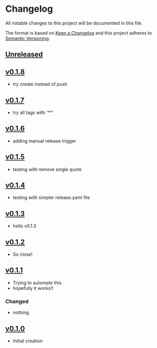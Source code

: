 # Changelog
All notable changes to this project will be documented in this file.

The format is based on [Keep a Changelog](http://keepachangelog.com/en/1.0.0/)
and this project adheres to [Semantic Versioning](http://semver.org/spec/v2.0.0.html).

## [Unreleased]

## [v0.1.8]
- try create instead of push

## [v0.1.7]
- try all tags with '**'

## [v0.1.6]
- adding manual release trigger

## [v0.1.5]
- testing with remove single quote

## [v0.1.4]
- testing with simpler release.yaml file

## [v0.1.3]
- hello v0.1.3

## [v0.1.2]
- So close!

## [v0.1.1]
- Trying to automate this
- hopefully it works!!

### Changed
- nothing

## [v0.1.0]
- Initial creation

[Unreleased]: https://github.com/xmidt-org/__PROJECT__/compare/v0.1.8..HEAD
[v0.1.8]: https://github.com/xmidt-org/__PROJECT__/compare/0.1.7..v0.1.8
[v0.1.7]: https://github.com/xmidt-org/__PROJECT__/compare/0.1.6...v0.1.7
[v0.1.6]: https://github.com/xmidt-org/__PROJECT__/compare/0.1.5...v0.1.6
[v0.1.5]: https://github.com/xmidt-org/__PROJECT__/compare/0.1.4...v0.1.5
[v0.1.4]: https://github.com/xmidt-org/__PROJECT__/compare/0.1.3...v0.1.4
[v0.1.3]: https://github.com/xmidt-org/__PROJECT__/compare/0.1.2...v0.1.3
[v0.1.2]: https://github.com/xmidt-org/__PROJECT__/compare/0.1.1...v0.1.2
[v0.1.1]: https://github.com/xmidt-org/__PROJECT__/compare/0.1.0...v0.1.1
[v0.1.0]: https://github.com/xmidt-org/__PROJECT__/compare/0.0.0...v0.1.0
